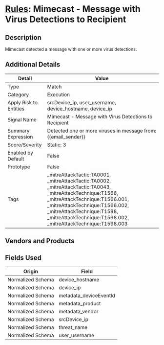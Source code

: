 # [Rules](README.md): Mimecast - Message with Virus Detections to Recipient

## Description
Mimecast detected a message with one or more virus detections.

## Additional Details
|Detail|Value|
|----|----|
|Type|Match|
|Category|Execution|
|Apply Risk to Entities|srcDevice_ip, user_username, device_hostname, device_ip|
|Signal Name|Mimecast - Message with Virus Detections to Recipient|
|Summary Expression|Detected one or more viruses in message from: {{email_sender}}|
|Score/Severity|Static: 3|
|Enabled by Default|False|
|Prototype|False|
|Tags|_mitreAttackTactic:TA0001, _mitreAttackTactic:TA0002, _mitreAttackTactic:TA0043, _mitreAttackTechnique:T1566, _mitreAttackTechnique:T1566.001, _mitreAttackTechnique:T1566.002, _mitreAttackTechnique:T1598, _mitreAttackTechnique:T1598.002, _mitreAttackTechnique:T1598.003|
## Vendors and Products


## Fields Used

|Origin|Field|
|----|----|
|Normalized Schema|device_hostname|
|Normalized Schema|device_ip|
|Normalized Schema|metadata_deviceEventId|
|Normalized Schema|metadata_product|
|Normalized Schema|metadata_vendor|
|Normalized Schema|srcDevice_ip|
|Normalized Schema|threat_name|
|Normalized Schema|user_username|


